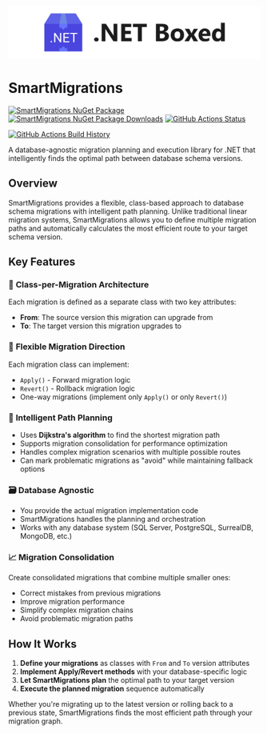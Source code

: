 ![Banner](Images/Banner.png)

# SmartMigrations

[![SmartMigrations NuGet Package](https://img.shields.io/nuget/v/SmartMigrations.svg)](https://www.nuget.org/packages/SmartMigrations/) [![SmartMigrations NuGet Package Downloads](https://img.shields.io/nuget/dt/SmartMigrations)](https://www.nuget.org/packages/SmartMigrations) [![GitHub Actions Status](https://github.com/Xkonti/smart-migrations-net/workflows/Build/badge.svg?branch=main)](https://github.com/Xkonti/smart-migrations-net/actions)

[![GitHub Actions Build History](https://buildstats.info/github/chart/Xkonti/smart-migrations-net?branch=main&includeBuildsFromPullRequest=false)](https://github.com/Xkonti/smart-migrations-net/actions)


A database-agnostic migration planning and execution library for .NET that intelligently finds the optimal path between database schema versions.

## Overview

SmartMigrations provides a flexible, class-based approach to database schema migrations with intelligent path planning. Unlike traditional linear migration systems, SmartMigrations allows you to define multiple migration paths and automatically calculates the most efficient route to your target schema version.

## Key Features

### 🎯 **Class-per-Migration Architecture**
Each migration is defined as a separate class with two key attributes:
- **From**: The source version this migration can upgrade from
- **To**: The target version this migration upgrades to

### 🔄 **Flexible Migration Direction**
Each migration class can implement:
- `Apply()` - Forward migration logic
- `Revert()` - Rollback migration logic
- One-way migrations (implement only `Apply()` or only `Revert()`)

### 🚀 **Intelligent Path Planning**
- Uses **Dijkstra's algorithm** to find the shortest migration path
- Supports migration consolidation for performance optimization
- Handles complex migration scenarios with multiple possible routes
- Can mark problematic migrations as "avoid" while maintaining fallback options

### 🗃️ **Database Agnostic**
- You provide the actual migration implementation code
- SmartMigrations handles the planning and orchestration
- Works with any database system (SQL Server, PostgreSQL, SurrealDB, MongoDB, etc.)

### 📈 **Migration Consolidation**
Create consolidated migrations that combine multiple smaller ones:
- Correct mistakes from previous migrations
- Improve migration performance
- Simplify complex migration chains
- Avoid problematic migration paths

## How It Works

1. **Define your migrations** as classes with `From` and `To` version attributes
2. **Implement Apply/Revert methods** with your database-specific logic
3. **Let SmartMigrations plan** the optimal path to your target version
4. **Execute the planned migration** sequence automatically

Whether you're migrating up to the latest version or rolling back to a previous state, SmartMigrations finds the most efficient path through your migration graph.
